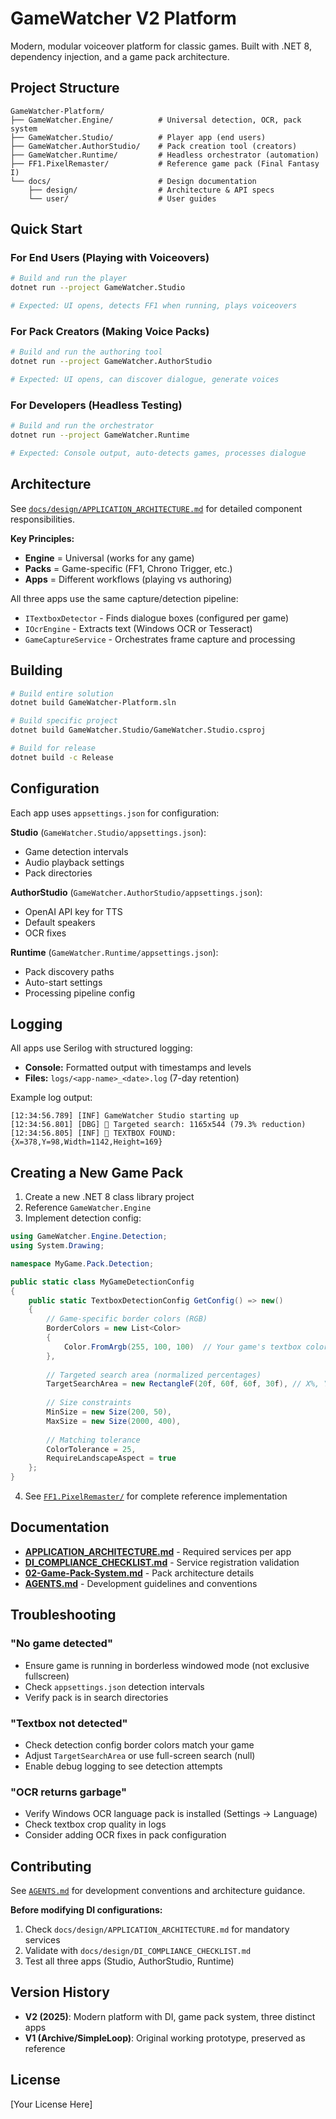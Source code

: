 # GameWatcher V2 Platform

Modern, modular voiceover platform for classic games. Built with .NET 8, dependency injection, and a game pack architecture.

## Project Structure

```
GameWatcher-Platform/
├── GameWatcher.Engine/          # Universal detection, OCR, pack system
├── GameWatcher.Studio/          # Player app (end users)
├── GameWatcher.AuthorStudio/    # Pack creation tool (creators)
├── GameWatcher.Runtime/         # Headless orchestrator (automation)
├── FF1.PixelRemaster/           # Reference game pack (Final Fantasy I)
└── docs/                        # Design documentation
    ├── design/                  # Architecture & API specs
    └── user/                    # User guides
```

## Quick Start

### For End Users (Playing with Voiceovers)

```bash
# Build and run the player
dotnet run --project GameWatcher.Studio

# Expected: UI opens, detects FF1 when running, plays voiceovers
```

### For Pack Creators (Making Voice Packs)

```bash
# Build and run the authoring tool
dotnet run --project GameWatcher.AuthorStudio

# Expected: UI opens, can discover dialogue, generate voices
```

### For Developers (Headless Testing)

```bash
# Build and run the orchestrator
dotnet run --project GameWatcher.Runtime

# Expected: Console output, auto-detects games, processes dialogue
```

## Architecture

See [`docs/design/APPLICATION_ARCHITECTURE.md`](docs/design/APPLICATION_ARCHITECTURE.md) for detailed component responsibilities.

**Key Principles:**
- **Engine** = Universal (works for any game)
- **Packs** = Game-specific (FF1, Chrono Trigger, etc.)
- **Apps** = Different workflows (playing vs authoring)

All three apps use the same capture/detection pipeline:
- `ITextboxDetector` - Finds dialogue boxes (configured per game)
- `IOcrEngine` - Extracts text (Windows OCR or Tesseract)
- `GameCaptureService` - Orchestrates frame capture and processing

## Building

```bash
# Build entire solution
dotnet build GameWatcher-Platform.sln

# Build specific project
dotnet build GameWatcher.Studio/GameWatcher.Studio.csproj

# Build for release
dotnet build -c Release
```

## Configuration

Each app uses `appsettings.json` for configuration:

**Studio** (`GameWatcher.Studio/appsettings.json`):
- Game detection intervals
- Audio playback settings
- Pack directories

**AuthorStudio** (`GameWatcher.AuthorStudio/appsettings.json`):
- OpenAI API key for TTS
- Default speakers
- OCR fixes

**Runtime** (`GameWatcher.Runtime/appsettings.json`):
- Pack discovery paths
- Auto-start settings
- Processing pipeline config

## Logging

All apps use Serilog with structured logging:

- **Console:** Formatted output with timestamps and levels
- **Files:** `logs/<app-name>_<date>.log` (7-day retention)

Example log output:
```
[12:34:56.789] [INF] GameWatcher Studio starting up
[12:34:56.801] [DBG] 🎯 Targeted search: 1165x544 (79.3% reduction)
[12:34:56.805] [INF] 🎯 TEXTBOX FOUND: {X=378,Y=98,Width=1142,Height=169}
```

## Creating a New Game Pack

1. Create a new .NET 8 class library project
2. Reference `GameWatcher.Engine`
3. Implement detection config:

```csharp
using GameWatcher.Engine.Detection;
using System.Drawing;

namespace MyGame.Pack.Detection;

public static class MyGameDetectionConfig
{
    public static TextboxDetectionConfig GetConfig() => new()
    {
        // Game-specific border colors (RGB)
        BorderColors = new List<Color> 
        { 
            Color.FromArgb(255, 100, 100)  // Your game's textbox color
        },
        
        // Targeted search area (normalized percentages)
        TargetSearchArea = new RectangleF(20f, 60f, 60f, 30f), // X%, Y%, Width%, Height%
        
        // Size constraints
        MinSize = new Size(200, 50),
        MaxSize = new Size(2000, 400),
        
        // Matching tolerance
        ColorTolerance = 25,
        RequireLandscapeAspect = true
    };
}
```

4. See [`FF1.PixelRemaster/`](FF1.PixelRemaster/) for complete reference implementation

## Documentation

- **[APPLICATION_ARCHITECTURE.md](docs/design/APPLICATION_ARCHITECTURE.md)** - Required services per app
- **[DI_COMPLIANCE_CHECKLIST.md](docs/design/DI_COMPLIANCE_CHECKLIST.md)** - Service registration validation
- **[02-Game-Pack-System.md](docs/design/02-Game-Pack-System.md)** - Pack architecture details
- **[AGENTS.md](AGENTS.md)** - Development guidelines and conventions

## Troubleshooting

### "No game detected"
- Ensure game is running in borderless windowed mode (not exclusive fullscreen)
- Check `appsettings.json` detection intervals
- Verify pack is in search directories

### "Textbox not detected"
- Check detection config border colors match your game
- Adjust `TargetSearchArea` or use full-screen search (null)
- Enable debug logging to see detection attempts

### "OCR returns garbage"
- Verify Windows OCR language pack is installed (Settings → Language)
- Check textbox crop quality in logs
- Consider adding OCR fixes in pack configuration

## Contributing

See [`AGENTS.md`](AGENTS.md) for development conventions and architecture guidance.

**Before modifying DI configurations:**
1. Check `docs/design/APPLICATION_ARCHITECTURE.md` for mandatory services
2. Validate with `docs/design/DI_COMPLIANCE_CHECKLIST.md`
3. Test all three apps (Studio, AuthorStudio, Runtime)

## Version History

- **V2 (2025)**: Modern platform with DI, game pack system, three distinct apps
- **V1 (Archive/SimpleLoop)**: Original working prototype, preserved as reference

## License

[Your License Here]
